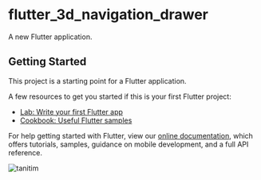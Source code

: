 # flutter_3d_navigation_drawer

A new Flutter application.

## Getting Started

This project is a starting point for a Flutter application.

A few resources to get you started if this is your first Flutter project:

- [Lab: Write your first Flutter app](https://flutter.dev/docs/get-started/codelab)
- [Cookbook: Useful Flutter samples](https://flutter.dev/docs/cookbook)

For help getting started with Flutter, view our
[online documentation](https://flutter.dev/docs), which offers tutorials,
samples, guidance on mobile development, and a full API reference.

![tanitim](https://github.com/aydnburak/Flutter_UI_3D_Navigation_Drawer_Animation/blob/master/tan%C4%B1t%C4%B1m/tan%C4%B1t%C4%B1m.jpg)
